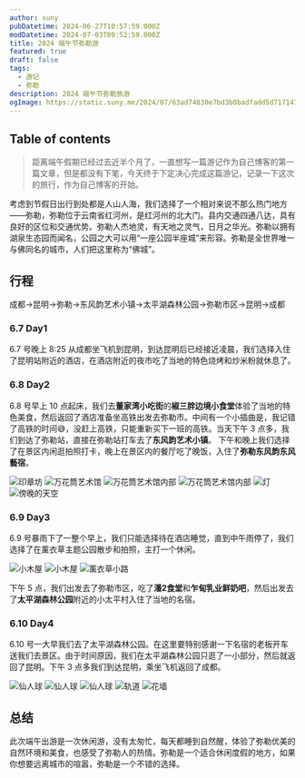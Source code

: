 ```yaml
---
author: suny
pubDatetime: 2024-06-27T10:57:59.000Z
modDatetime: 2024-07-03T09:52:59.000Z
title: 2024 端午节弥勒游
featured: true
draft: false
tags:
  - 游记
  - 弥勒
description: 2024 端午节弥勒旅游
ogImage: https://static.suny.me/2024/07/63ad74830e7bd3b0badfadd5d7171476.jpg
---
```


## Table of contents

> 距离端午假期已经过去近半个月了，一直想写一篇游记作为自己博客的第一篇文章，但是都没有下笔，今天终于下定决心完成这篇游记，记录一下这次的旅行，作为自己博客的开始。

考虑到节假日出行到处都是人山人海，我们选择了一个相对来说不那么热门地方——弥勒，弥勒位于云南省红河州，是红河州的北大门。县内交通四通八达，具有良好的区位和交通优势。弥勒人杰地灵，有天地之灵气，日月之华光。弥勒以拥有湖泉生态园而闻名，公园之大可以用“一座公园半座城”来形容。弥勒是全世界唯一与佛同名的城市，人们把这里称为“佛城”。


## 行程

成都->昆明->弥勒->东风韵艺术小镇->太平湖森林公园->弥勒市区->昆明->成都

### 6.7 Day1

6.7 号晚上 8:25 从成都坐飞机到昆明，到达昆明后已经接近凌晨，我们选择入住了昆明站附近的酒店，在酒店附近的夜市吃了当地的特色烧烤和炒米粉就休息了。

### 6.8 Day2

6.8 号早上 10 点起床，我们去**董家湾小吃街**的**椒三胖边境小食堂**体验了当地的特色美食，然后返回了酒店准备坐高铁出发去弥勒市。中间有一个小插曲是，我记错了高铁的时间😅，没赶上高铁，只能重新买下一班的高铁。当天下午 3 点多，我们到达了弥勒站，直接在弥勒站打车去了**东风韵艺术小镇**。
下午和晚上我们选择了在景区内闲逛拍照打卡，晚上在景区内的餐厅吃了晚饭，入住了**弥勒东风韵东风藝宿**。


![印章坊](https://static.suny.me/2024/07/bfa510a218a8705cde1c9bfd23a5e54c.jpg)
![万花筒艺术馆](https://static.suny.me/2024/07/d4c90dd97f90013e4fa365aeb8857f27.jpg)
![万花筒艺术馆内部](https://static.suny.me/2024/07/13fde4515531939718a9b7226b170726.jpg)
![万花筒艺术馆内部](https://static.suny.me/2024/07/d38c8ccd9d99be489d18ca3343f151c6.jpg)
![灯](https://static.suny.me/2024/07/84b6b9bf20efd2085a15c636fc13ff23.jpg)
![傍晚的天空](https://static.suny.me/2024/07/0932b37da83074fd484c6dd0dc8d067a.jpg)

### 6.9 Day3

6.9 号暴雨下了一整个早上，我们只能选择待在酒店睡觉，直到中午雨停了，我们选择了在薰衣草主题公园散步和拍照，主打一个休闲。

![小木屋](https://static.suny.me/2024/07/18f2a74cf7c0c9a4d81c3b488fe97a3f.jpg)
![小木屋](https://static.suny.me/2024/07/4706d63e86d87fc550c25ba6693af5da.jpg)
![薰衣草小路](https://static.suny.me/2024/07/95c834791a870d62570c4ce34b849b3e.jpg)

下午 5 点，我们出发去了弥勒市区，吃了**潘2食堂**和**乍甸乳业鲜奶吧**，然后出发去了**太平湖森林公园**附近的小太平村入住了当地的名宿。

### 6.10 Day4

6.10 号一大早我们去了太平湖森林公园。在这里要特别感谢一下名宿的老板开车送我们去景区。由于时间原因，我们在太平湖森林公园只逛了一小部分，然后就返回了昆明。下午 3 点多我们到达昆明，乘坐飞机返回了成都。

![仙人球](https://static.suny.me/2024/07/789bc7daeafb58596849a03c6d717aee.jpg)
![仙人球](https://static.suny.me/2024/07/b7648de103653e7ddcfabb5ce865210b.jpg)
![仙人球](https://static.suny.me/2024/07/9f95196e1c7363e0a201348bce845be0.jpg)
![轨道](https://static.suny.me/2024/07/9b335f033bf6681c808693a8fcc2e8e3.jpg)
![花墙](https://static.suny.me/2024/07/a472f311746fb2e1f27ea3ecc105eef0.jpg)

## 总结

此次端午出游是一次休闲游，没有太匆忙，每天都睡到自然醒，体验了弥勒优美的自然环境和美食，也感受了弥勒人的热情。弥勒是一个适合休闲度假的地方，如果你想要远离城市的喧嚣，弥勒是一个不错的选择。
